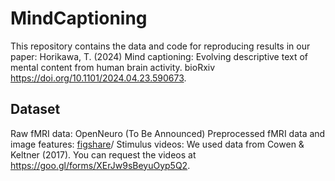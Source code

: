 # MindCaptioning
This repository contains the data and code for reproducing results in our paper: Horikawa, T. (2024) Mind captioning: Evolving descriptive text of mental content from human brain activity. bioRxiv https://doi.org/10.1101/2024.04.23.590673.

## Dataset
Raw fMRI data: OpenNeuro (To Be Announced)
Preprocessed fMRI data and image features: <a href="https://doi.org/10.6084/m9.figshare.25804657">figshare</a>/
Stimulus videos: We used data from Cowen & Keltner (2017). You can request the videos at https://goo.gl/forms/XErJw9sBeyuOyp5Q2.
